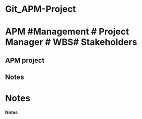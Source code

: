 # Git_APM-Project
# APM #Management # Project Manager # WBS# Stakeholders 
## APM project 
## Notes
# Notes
#### Notes

